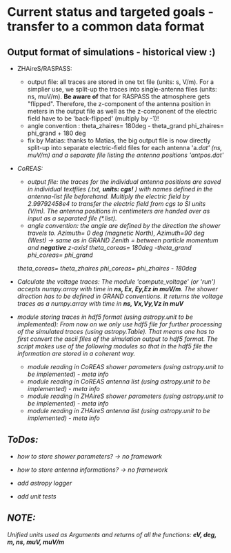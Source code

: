 
# Current status and targeted goals - transfer to a common data format

## Output format of simulations - historical view :)

* ZHAireS/RASPASS: 
    - output file: all traces are stored in one txt file (units: s, V/m). For a simplier use, we split-up the traces into single-antenna files (units: ns, muV/m).
    **Be aware of** that for RASPASS the atmosphere gets "flipped". Therefore, the z-component of the antenna position in meters in the output file as well as the z-component of the electric field have to be 'back-flipped' (multiply by -1)!
    - angle convention :
    theta_zhaires= 180deg - theta_grand
    phi_zhaires= phi_grand + 180 deg
    - fix by Matias: thanks to Matias, the big output file is now directly split-up into separate electric-field files for each antenna 'a<i>.dat' (ns, muV/m) and a separate file listing the antenna positions 'antpos.dat'
    
* CoREAS:
    - output file: the traces for the individual antenna positions are saved in individual textfiles (<name><i>.txt, **units: cgs!** ) with names defined in the antenna-list file beforehand. Multiply the electric field by 2.99792458e4 to transfer the electric field from cgs to SI units (V/m).  The antenna positions in centimeters are handed over as input as a separated file (*.list). 
    - angle convention: the angle are defined by the direction the shower travels to. 
    Azimuth= 0 deg (magnetic North), Azimuth=90 deg (West) -> same as in GRAND
    Zenith = between particle momentum and **negative** z-axis!
    theta_coreas= 180deg -theta_grand
    phi_coreas= phi_grand
    
    theta_coreas= theta_zhaires
    phi_coreas= phi_zhaires - 180deg

* Calculate the voltage traces:
    The module 'compute_voltage' (or 'run') accepts numpy.array with time in **ns, Ex, Ey,Ez in muV/m**. The shower direction has to be defined in GRAND conventions.
    It returns  the voltage traces as a numpy.array with time in **ns, Vx,Vy,Vz in muV**

* module storing traces in hdf5 format (using astropy.unit to be implemented):
    From now on we only use hdf5 file for further processing of the simulated traces (using astropy.Table). That means one has to first convert the ascii files of the simulation output to hdf5 format. The script makes use of the following modules so that in the hdf5 file the information are stored in a coherent way. 
    * module reading in CoREAS shower parameters (using astropy.unit to be implemented) - meta info
    * module reading in CoREAS antenna list (using astropy.unit to be implemented)  - meta info
    * module reading in ZHAireS shower parameters (using astropy.unit to be implemented)  - meta info
    * module reading in ZHAireS antenna list (using astropy.unit to be implemented)  - meta info

    
## ToDos:
* how to store shower parameters? -> no framework
* how to store antenna informations? -> no framework

* add astropy logger
* add unit tests


## NOTE:
Unified units used as Arguments and returns of all the functions: **eV, deg, m, ns, muV, muV/m**



